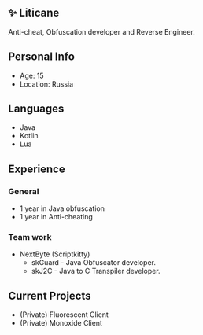 ## ✨ Liticane
Anti-cheat, Obfuscation developer and Reverse Engineer.

## Personal Info
- Age: 15
- Location: Russia

## Languages
- Java
- Kotlin
- Lua

## Experience 
### General
- 1 year in Java obfuscation
- 1 year in Anti-cheating
### Team work
- NextByte (Scriptkitty)
  - skGuard - Java Obfuscator developer.
  - skJ2C - Java to C Transpiler developer.

## Current Projects
- (Private) Fluorescent Client
- (Private) Monoxide Client
